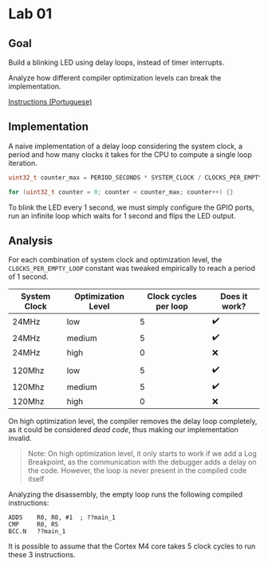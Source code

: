 # Lab 01

## Goal

Build a blinking LED using delay loops, instead of timer interrupts.

Analyze how different compiler optimization levels can break the implementation.

[Instructions (Portuguese)](./lab1.pdf)

## Implementation

A naive implementation of a delay loop considering the system clock, a period and
how many clocks it takes for the CPU to compute a single loop iteration.

```c
uint32_t counter_max = PERIOD_SECONDS * SYSTEM_CLOCK / CLOCKS_PER_EMPTY_LOOP;

for (uint32_t counter = 0; counter < counter_max; counter++) {}
```

To blink the LED every 1 second, we must simply configure the GPIO ports, run an infinite
loop which waits for 1 second and flips the LED output.

## Analysis

For each combination of system clock and optimization level, the `CLOCKS_PER_EMPTY_LOOP`
constant was tweaked empirically to reach a period of 1 second.

| System Clock | Optimization Level | Clock cycles per loop | Does it work? |
| ------------ | ------------------ | --------------------- | ------------- |
| 24MHz        | low                | 5                     | ✔️            |
| 24MHz        | medium             | 5                     | ✔️            |
| 24MHz        | high               | 0                     | ❌            |
|              |                    |                       |               |
| 120Mhz       | low                | 5                     | ✔️            |
| 120Mhz       | medium             | 5                     | ✔️            |
| 120Mhz       | high               | 0                     | ❌            |

On high optimization level, the compiler removes the delay loop completely, as it
could be considered _dead code_, thus making our implementation invalid.

> Note: On high optimization level, it only starts to work if we add a Log Breakpoint,
> as the communication with the debugger adds a delay on the code. However, the loop
> is never present in the compiled code itself

Analyzing the disassembly, the empty loop runs the following compiled
instructions:

```arm
ADDS    R0, R0, #1  ; ??main_1
CMP     R0, R5
BCC.N   ??main_1
```

It is possible to assume that the Cortex M4 core takes 5 clock cycles to run
these 3 instructions.
